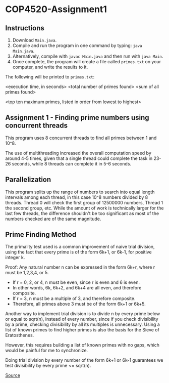# COP4520-Assignment1
## Instructions
1. Download `Main.java`.
2. Compile and run the program in one command by typing: `java Main.java`.
3. Alternatively, compile with `javac Main.java` and then run with `java Main`.
4. Once complete, the program will create a file called `primes.txt` on your computer, and write the results to it.

The following will be printed to `primes.txt`:

\<execution time, in seconds\> \<total number of primes found\> \<sum of all primes found\>

\<top ten maximum primes, listed in order from lowest to highest\>
## Assignment 1 - Finding prime numbers using concurrent threads
This program uses 8 concurrent threads to find all primes between 1 and 10^8.

The use of multithreading increased the overall computation speed by around 4-5 times, given that a single thread could complete the task in 23-26 seconds, while 8 threads can complete it in 5-6 seconds.

## Parallelization
This program splits up the range of numbers to search into equal length intervals among each thread, in this case 10^8 numbers divided by 8 threads. Thread 0 will check the first group of 12500000 numbers, Thread 1 the second group, etc. While the amount of work is technically larger for the last few threads, the difference shouldn't be too significant as most of the numbers checked are of the same magnitude.

## Prime Finding Method
The primality test used is a common improvement of naive trial division, using the fact that every prime is of the form 6k+1, or 6k-1,
for positive integer k.

Proof: Any natural number n can be expressed in the form 6k+r, where r must be 1,2,3,4, or 5.
* If r = 0, 2, or 4, n must be even, since r is even and 6 is even.
* In other words, 6k, 6k+2, and 6k+4 are all even, and therefore composite.
* If r = 3, n must be a multiple of 3, and therefore composite.
* Therefore, all primes above 3 must be of the form 6k+1 or 6k+5.

Another way to implement trial division is to divide n by every prime below or equal to sqrt(n), instead of every number, since if you check divisibility by a prime, checking divisibility by all its multiples is unnecessary. Using a list of known primes to find higher primes is also the basis for the Sieve of Eratosthenes.

However, this requires building a list of known primes with no gaps, which would be painful for me to synchronize.

Doing trial division by every number of the form 6k+1 or 6k-1
guarantees we test divisibility by every prime <= sqrt(n).

[Source](https://en.wikipedia.org/wiki/Primality_test#Simple_methods)

